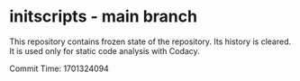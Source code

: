 # initscripts - main branch

This repository contains frozen state of the repository.
Its history is cleared. It is used only for static code
analysis with Codacy.

Commit Time: 1701324094